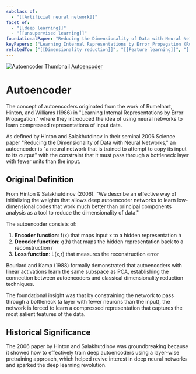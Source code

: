 ```yaml
---
subclass of:
  - "[[Artificial neural network]]"
facet of:
  - "[[deep learning]]"
  - "[[unsupervised learning]]"
foundationalPaper: "Reducing the Dimensionality of Data with Neural Networks (Hinton & Salakhutdinov, 2006)"
keyPapers: ["Learning Internal Representations by Error Propagation (Rumelhart, Hinton & Williams, 1986)", "Auto-Association by Multilayer Perceptrons (Bourlard & Kamp, 1988)"]
relatedTo: ["[[Dimensionality reduction]]", "[[Feature learning]]", "[[Representation learning]]"]
---
```


![Autoencoder Thumbnail](https://upload.wikimedia.org/wikipedia/commons/3/37/Autoencoder_schema.png)
[Autoencoder](https://en.wikipedia.org/wiki/Autoencoder)

# Autoencoder

The concept of autoencoders originated from the work of Rumelhart, Hinton, and Williams (1986) in "Learning Internal Representations by Error Propagation," where they introduced the idea of using neural networks to learn compressed representations of input data.

As defined by Hinton and Salakhutdinov in their seminal 2006 Science paper "Reducing the Dimensionality of Data with Neural Networks," an autoencoder is "a neural network that is trained to attempt to copy its input to its output" with the constraint that it must pass through a bottleneck layer with fewer units than the input.

## Original Definition

From Hinton & Salakhutdinov (2006):
"We describe an effective way of initializing the weights that allows deep autoencoder networks to learn low-dimensional codes that work much better than principal components analysis as a tool to reduce the dimensionality of data."

The autoencoder consists of:
1. **Encoder function**: f(x) that maps input x to a hidden representation h
2. **Decoder function**: g(h) that maps the hidden representation back to a reconstruction r
3. **Loss function**: L(x,r) that measures the reconstruction error

Bourlard and Kamp (1988) formally demonstrated that autoencoders with linear activations learn the same subspace as PCA, establishing the connection between autoencoders and classical dimensionality reduction techniques.

The foundational insight was that by constraining the network to pass through a bottleneck (a layer with fewer neurons than the input), the network is forced to learn a compressed representation that captures the most salient features of the data.

## Historical Significance

The 2006 paper by Hinton and Salakhutdinov was groundbreaking because it showed how to effectively train deep autoencoders using a layer-wise pretraining approach, which helped revive interest in deep neural networks and sparked the deep learning revolution.
